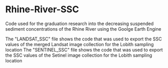 # Rhine-River-SSC
Code used for the graduation research into the decreasing suspended sediment concentrations of the Rhine River using the Goolge Earth Engine

The "LANDSAT_SSC" file shows the code that was used to export the SSC values of the merged Landsat image collection for the Lobith sampling location
The "SENTINEL_SSC" file shows the code that was used to export the SSC values of the Setinel image collection for the Lobith sampling location
